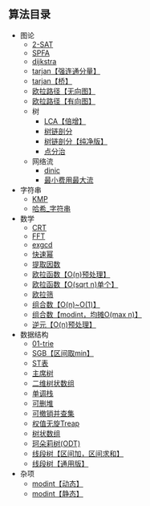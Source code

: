 ## 算法目录

<!-- AUTOSTART -->
- 图论
    - [2-SAT](/algo/%E5%9B%BE%E8%AE%BA/2-SAT.cpp)
    - [SPFA](/algo/%E5%9B%BE%E8%AE%BA/SPFA.cpp)
    - [dijkstra](/algo/%E5%9B%BE%E8%AE%BA/dijkstra.cpp)
    - [tarjan【强连通分量】](/algo/%E5%9B%BE%E8%AE%BA/tarjan%E3%80%90%E5%BC%BA%E8%BF%9E%E9%80%9A%E5%88%86%E9%87%8F%E3%80%91.cpp)
    - [tarjan【桥】](/algo/%E5%9B%BE%E8%AE%BA/tarjan%E3%80%90%E6%A1%A5%E3%80%91.cpp)
    - [欧拉路径【无向图】](/algo/%E5%9B%BE%E8%AE%BA/%E6%AC%A7%E6%8B%89%E8%B7%AF%E5%BE%84%E3%80%90%E6%97%A0%E5%90%91%E5%9B%BE%E3%80%91.cpp)
    - [欧拉路径【有向图】](/algo/%E5%9B%BE%E8%AE%BA/%E6%AC%A7%E6%8B%89%E8%B7%AF%E5%BE%84%E3%80%90%E6%9C%89%E5%90%91%E5%9B%BE%E3%80%91.cpp)
    - 树
        - [LCA【倍增】](/algo/%E5%9B%BE%E8%AE%BA/%E6%A0%91/LCA%E3%80%90%E5%80%8D%E5%A2%9E%E3%80%91.cpp)
        - [树链剖分](/algo/%E5%9B%BE%E8%AE%BA/%E6%A0%91/%E6%A0%91%E9%93%BE%E5%89%96%E5%88%86.cpp)
        - [树链剖分【纯净版】](/algo/%E5%9B%BE%E8%AE%BA/%E6%A0%91/%E6%A0%91%E9%93%BE%E5%89%96%E5%88%86%E3%80%90%E7%BA%AF%E5%87%80%E7%89%88%E3%80%91.cpp)
        - [点分治](/algo/%E5%9B%BE%E8%AE%BA/%E6%A0%91/%E7%82%B9%E5%88%86%E6%B2%BB.cpp)
    - 网络流
        - [dinic](/algo/%E5%9B%BE%E8%AE%BA/%E7%BD%91%E7%BB%9C%E6%B5%81/dinic.cpp)
        - [最小费用最大流](/algo/%E5%9B%BE%E8%AE%BA/%E7%BD%91%E7%BB%9C%E6%B5%81/%E6%9C%80%E5%B0%8F%E8%B4%B9%E7%94%A8%E6%9C%80%E5%A4%A7%E6%B5%81.cpp)
- 字符串
    - [KMP](/algo/%E5%AD%97%E7%AC%A6%E4%B8%B2/KMP.cpp)
    - [哈希_字符串](/algo/%E5%AD%97%E7%AC%A6%E4%B8%B2/%E5%93%88%E5%B8%8C_%E5%AD%97%E7%AC%A6%E4%B8%B2.cpp)
- 数学
    - [CRT](/algo/%E6%95%B0%E5%AD%A6/CRT.cpp)
    - [FFT](/algo/%E6%95%B0%E5%AD%A6/FFT.cpp)
    - [exgcd](/algo/%E6%95%B0%E5%AD%A6/exgcd.cpp)
    - [快速幂](/algo/%E6%95%B0%E5%AD%A6/%E5%BF%AB%E9%80%9F%E5%B9%82.cpp)
    - [提取因数](/algo/%E6%95%B0%E5%AD%A6/%E6%8F%90%E5%8F%96%E5%9B%A0%E6%95%B0.cpp)
    - [欧拉函数【O(n)预处理】](/algo/%E6%95%B0%E5%AD%A6/%E6%AC%A7%E6%8B%89%E5%87%BD%E6%95%B0%E3%80%90O%28n%29%E9%A2%84%E5%A4%84%E7%90%86%E3%80%91.cpp)
    - [欧拉函数【O(sqrt n)单个】](/algo/%E6%95%B0%E5%AD%A6/%E6%AC%A7%E6%8B%89%E5%87%BD%E6%95%B0%E3%80%90O%28sqrt%20n%29%E5%8D%95%E4%B8%AA%E3%80%91.cpp)
    - [欧拉筛](/algo/%E6%95%B0%E5%AD%A6/%E6%AC%A7%E6%8B%89%E7%AD%9B.cpp)
    - [组合数【O(n)~O(1)】](/algo/%E6%95%B0%E5%AD%A6/%E7%BB%84%E5%90%88%E6%95%B0%E3%80%90O%28n%29~O%281%29%E3%80%91.cpp)
    - [组合数【modint，均摊O(max n)】](/algo/%E6%95%B0%E5%AD%A6/%E7%BB%84%E5%90%88%E6%95%B0%E3%80%90modint%EF%BC%8C%E5%9D%87%E6%91%8AO%28max%20n%29%E3%80%91.cpp)
    - [逆元【O(n)预处理】](/algo/%E6%95%B0%E5%AD%A6/%E9%80%86%E5%85%83%E3%80%90O%28n%29%E9%A2%84%E5%A4%84%E7%90%86%E3%80%91.cpp)
- 数据结构
    - [01-trie](/algo/%E6%95%B0%E6%8D%AE%E7%BB%93%E6%9E%84/01-trie.cpp)
    - [SGB【区间取min】](/algo/%E6%95%B0%E6%8D%AE%E7%BB%93%E6%9E%84/SGB%E3%80%90%E5%8C%BA%E9%97%B4%E5%8F%96min%E3%80%91.cpp)
    - [ST表](/algo/%E6%95%B0%E6%8D%AE%E7%BB%93%E6%9E%84/ST%E8%A1%A8.cpp)
    - [主席树](/algo/%E6%95%B0%E6%8D%AE%E7%BB%93%E6%9E%84/%E4%B8%BB%E5%B8%AD%E6%A0%91.cpp)
    - [二维树状数组](/algo/%E6%95%B0%E6%8D%AE%E7%BB%93%E6%9E%84/%E4%BA%8C%E7%BB%B4%E6%A0%91%E7%8A%B6%E6%95%B0%E7%BB%84.cpp)
    - [单调栈](/algo/%E6%95%B0%E6%8D%AE%E7%BB%93%E6%9E%84/%E5%8D%95%E8%B0%83%E6%A0%88.cpp)
    - [可删堆](/algo/%E6%95%B0%E6%8D%AE%E7%BB%93%E6%9E%84/%E5%8F%AF%E5%88%A0%E5%A0%86.cpp)
    - [可撤销并查集](/algo/%E6%95%B0%E6%8D%AE%E7%BB%93%E6%9E%84/%E5%8F%AF%E6%92%A4%E9%94%80%E5%B9%B6%E6%9F%A5%E9%9B%86.cpp)
    - [权值无旋Treap](/algo/%E6%95%B0%E6%8D%AE%E7%BB%93%E6%9E%84/%E6%9D%83%E5%80%BC%E6%97%A0%E6%97%8BTreap.cpp)
    - [树状数组](/algo/%E6%95%B0%E6%8D%AE%E7%BB%93%E6%9E%84/%E6%A0%91%E7%8A%B6%E6%95%B0%E7%BB%84.cpp)
    - [珂朵莉树(ODT)](/algo/%E6%95%B0%E6%8D%AE%E7%BB%93%E6%9E%84/%E7%8F%82%E6%9C%B5%E8%8E%89%E6%A0%91%28ODT%29.cpp)
    - [线段树【区间加，区间求和】](/algo/%E6%95%B0%E6%8D%AE%E7%BB%93%E6%9E%84/%E7%BA%BF%E6%AE%B5%E6%A0%91%E3%80%90%E5%8C%BA%E9%97%B4%E5%8A%A0%EF%BC%8C%E5%8C%BA%E9%97%B4%E6%B1%82%E5%92%8C%E3%80%91.cpp)
    - [线段树【通用版】](/algo/%E6%95%B0%E6%8D%AE%E7%BB%93%E6%9E%84/%E7%BA%BF%E6%AE%B5%E6%A0%91%E3%80%90%E9%80%9A%E7%94%A8%E7%89%88%E3%80%91.cpp)
- 杂项
    - [modint【动态】](/algo/%E6%9D%82%E9%A1%B9/modint%E3%80%90%E5%8A%A8%E6%80%81%E3%80%91.cpp)
    - [modint【静态】](/algo/%E6%9D%82%E9%A1%B9/modint%E3%80%90%E9%9D%99%E6%80%81%E3%80%91.cpp)
<!--  AUTOEND  -->